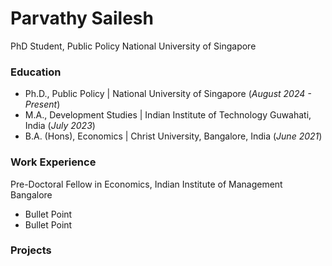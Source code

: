 # Parvathy Sailesh
PhD Student, Public Policy
National University of Singapore

### Education
- Ph.D., Public Policy | National University of Singapore (_August 2024 - Present_)								       		
- M.A., Development Studies	| Indian Institute of Technology Guwahati, India (_July 2023_)	 			        		
- B.A. (Hons), Economics | Christ University, Bangalore, India (_June 2021_)
### Work Experience
Pre-Doctoral Fellow in Economics, Indian Institute of Management Bangalore
- Bullet Point
- Bullet Point

### Projects

